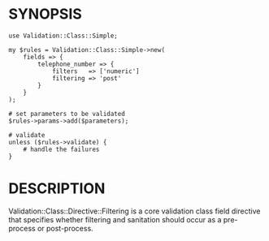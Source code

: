 # SYNOPSIS

    use Validation::Class::Simple;

    my $rules = Validation::Class::Simple->new(
        fields => {
            telephone_number => {
                filters   => ['numeric']
                filtering => 'post'
            }
        }
    );

    # set parameters to be validated
    $rules->params->add($parameters);

    # validate
    unless ($rules->validate) {
        # handle the failures
    }

# DESCRIPTION

Validation::Class::Directive::Filtering is a core validation class field
directive that specifies whether filtering and sanitation should occur as a
pre-process or post-process.
